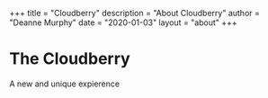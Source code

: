 +++
title = "Cloudberry"
description = "About Cloudberry"
author = "Deanne Murphy"
date = "2020-01-03"
layout = "about"
+++

# The Cloudberry

A new and unique expierence
